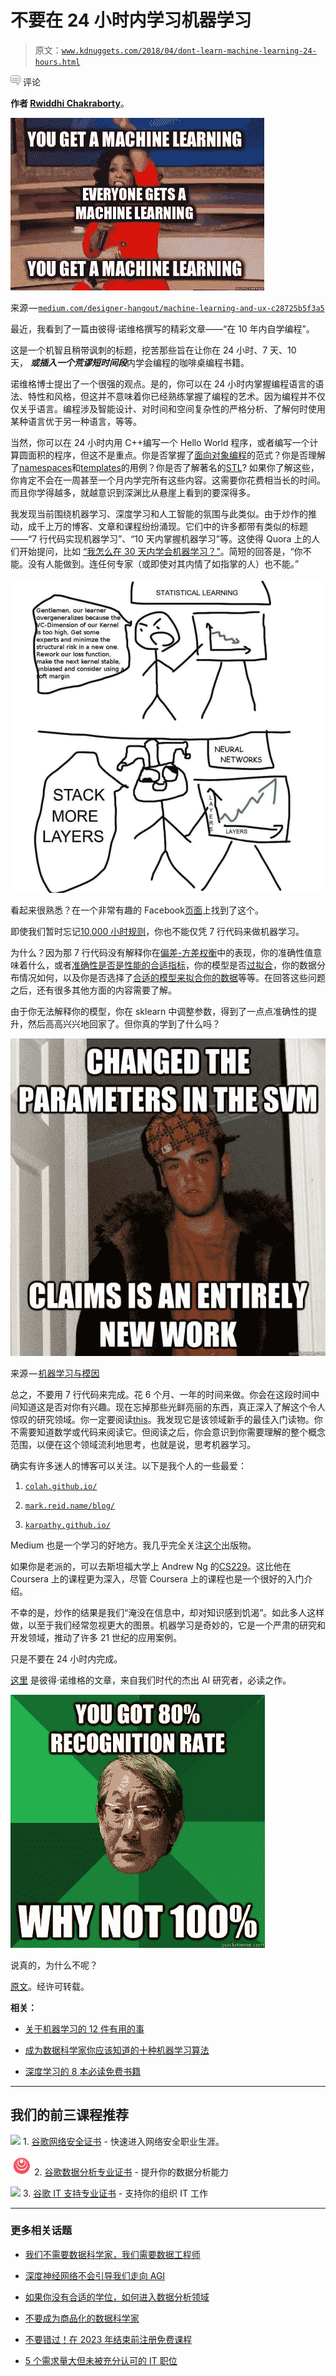 # 不要在 24 小时内学习机器学习

> 原文：[`www.kdnuggets.com/2018/04/dont-learn-machine-learning-24-hours.html`](https://www.kdnuggets.com/2018/04/dont-learn-machine-learning-24-hours.html)

![c](img/3d9c022da2d331bb56691a9617b91b90.png) 评论

**作者 [Rwiddhi Chakraborty](https://towardsdatascience.com/@dejavu.chakraborty)**。

![](img/92afefdca56b79afc90d23387e122022.png)

来源 — [`medium.com/designer-hangout/machine-learning-and-ux-c28725b5f3a5`](https://medium.com/designer-hangout/machine-learning-and-ux-c28725b5f3a5)

最近，我看到了一篇由彼得·诺维格撰写的精彩文章——“在 10 年内自学编程”。

这是一个机智且稍带讽刺的标题，挖苦那些旨在让你在 24 小时、7 天、10 天， ***或插入一个荒谬短时间段***内学会编程的咖啡桌编程书籍。

诺维格博士提出了一个很强的观点。是的，你可以在 24 小时内掌握编程语言的语法、特性和风格，但这并不意味着你已经熟练掌握了编程的艺术。因为编程并不仅仅关乎语言。编程涉及智能设计、对时间和空间复杂性的严格分析、了解何时使用某种语言优于另一种语言，等等。

当然，你可以在 24 小时内用 C++编写一个 Hello World 程序，或者编写一个计算圆面积的程序，但这不是重点。你是否掌握了[面向对象编程](https://en.wikipedia.org/wiki/Object-oriented_programming)的范式？你是否理解了[namespaces](https://msdn.microsoft.com/en-IN/library/5cb46ksf.aspx)和[templates](http://www.cplusplus.com/doc/oldtutorial/templates/)的用例？你是否了解著名的[STL](https://www.topcoder.com/community/data-science/data-science-tutorials/power-up-c-with-the-standard-template-library-part-1/)? 如果你了解这些，你肯定不会在一周甚至一个月内学完所有这些内容。这需要你花费相当长的时间。而且你学得越多，就越意识到深渊比从悬崖上看到的要深得多。

我发现当前围绕机器学习、深度学习和人工智能的氛围与此类似。由于炒作的推动，成千上万的博客、文章和课程纷纷涌现。它们中的许多都带有类似的标题——“7 行代码实现机器学习”、“10 天内掌握机器学习”等。这使得 Quora 上的人们开始提问，比如 [“我怎么在 30 天内学会机器学习？”](https://www.quora.com/How-should-I-plan-my-day-to-learn-machine-learning-in-30-days)。简短的回答是，“你不能。没有人能做到。连任何专家（或即使对其内情了如指掌的人）也不能。”

![](img/02d591fefe13fab59d98021a027ea249.png)

看起来很熟悉？在一个非常有趣的 Facebook[页面](https://www.facebook.com/npcompleteteens/photos/a.165757437252172.1073741828.165182533976329/324222291405685/?type=3&theater)上找到了这个。

即使我们暂时忘记[10,000 小时规则](https://www.businessinsider.in/Malcolm-Gladwell-Explains-What-Everyone-Gets-Wrong-About-His-Famous-10000-Hour-Rule/articleshow/35964144.cms)，你也不能仅凭 7 行代码来做机器学习。

为什么？因为那 7 行代码没有解释你在[偏差-方差权衡](https://en.wikipedia.org/wiki/Bias%E2%80%93variance_tradeoff)中的表现，你的准确性值意味着什么，或者[准确性是否是性能的合适指标](https://stats.stackexchange.com/questions/34193/how-to-choose-an-error-metric-when-evaluating-a-classifier)，你的模型是否[过拟合](https://towardsdatascience.com/overfitting-vs-underfitting-a-complete-example-d05dd7e19765)，你的数据分布情况如何，以及你是否选择了[合适的模型来拟合你的数据](https://www.itl.nist.gov/div898/handbook/pmd/section4/pmd422.htm)等等。在回答这些问题之后，还有很多其他方面的内容需要了解。

由于你无法解释你的模型，你在 sklearn 中调整参数，得到了一点点准确性的提升，然后高高兴兴地回家了。但你真的学到了什么吗？

![](img/7e22149c5db26e81c771a2e48b5afbbd.png)

来源 — [机器学习与模因](http://machinelearningjourney.blogspot.in/2012/03/machine-learning-and-memes.html)

总之，不要用 7 行代码来完成。花 6 个月、一年的时间来做。你会在这段时间中间知道这是否对你有兴趣。现在忘掉那些光鲜亮丽的东西，真正深入了解这个令人惊叹的研究领域。你一定要阅读[this](https://homes.cs.washington.edu/~pedrod/papers/cacm12.pdf)。我发现它是该领域新手的最佳入门读物。你不需要知道数学或代码来阅读它。但阅读之后，你会意识到你需要理解的整个概念范围，以便在这个领域流利地思考，也就是说，思考机器学习。

确实有许多迷人的博客可以关注。以下是我个人的一些最爱：

1.  [`colah.github.io/`](http://colah.github.io/)

1.  [`mark.reid.name/blog/`](http://mark.reid.name/blog/)

1.  [`karpathy.github.io/`](http://karpathy.github.io/)

Medium 也是一个学习的好地方。我几乎完全关注[这个](https://towardsdatascience.com/)出版物。

如果你是老派的，可以去斯坦福大学上 Andrew Ng 的[CS229](https://see.stanford.edu/course/cs229)。这比他在 Coursera 上的课程更为深入，尽管 Coursera 上的课程也是一个很好的入门介绍。

不幸的是，炒作的结果是我们“淹没在信息中，却对知识感到饥渴”。如此多人这样做，以至于我们经常忽视更大的图景。机器学习是奇妙的，它是一个严肃的研究和开发领域，推动了许多 21 世纪的应用案例。

只是不要在 24 小时内完成。

[这里](http://norvig.com/21-days.html) 是彼得·诺维格的文章，来自我们时代的杰出 AI 研究者，必读之作。

![](img/f8da762cc65fdcba0b313a722cbfa1dd.png)

说真的，为什么不呢？

[原文](https://towardsdatascience.com/dont-learn-machine-learning-in-24-hours-3ea3624f9881)。经许可转载。

**相关：**

+   [关于机器学习的 12 件有用的事](https://www.kdnuggets.com/2018/04/12-useful-things-know-about-machine-learning.html)

+   [成为数据科学家你应该知道的十种机器学习算法](https://www.kdnuggets.com/2018/04/10-machine-learning-algorithms-data-scientist.html)

+   [深度学习的 8 本必读免费书籍](https://www.kdnuggets.com/2018/04/top-free-books-deep-learning.html)

* * *

## 我们的前三课程推荐

![](img/0244c01ba9267c002ef39d4907e0b8fb.png) 1\. [谷歌网络安全证书](https://www.kdnuggets.com/google-cybersecurity) - 快速进入网络安全职业生涯。

![](img/e225c49c3c91745821c8c0368bf04711.png) 2\. [谷歌数据分析专业证书](https://www.kdnuggets.com/google-data-analytics) - 提升你的数据分析能力

![](img/0244c01ba9267c002ef39d4907e0b8fb.png) 3\. [谷歌 IT 支持专业证书](https://www.kdnuggets.com/google-itsupport) - 支持你的组织 IT 工作

* * *

### 更多相关话题

+   [我们不需要数据科学家，我们需要数据工程师](https://www.kdnuggets.com/2021/02/dont-need-data-scientists-need-data-engineers.html)

+   [深度神经网络不会引导我们走向 AGI](https://www.kdnuggets.com/2021/12/deep-neural-networks-not-toward-agi.html)

+   [如果你没有合适的学位，如何进入数据分析领域](https://www.kdnuggets.com/2021/12/how-to-get-into-data-analytics.html)

+   [不要成为商品化的数据科学家](https://www.kdnuggets.com/2022/10/commoditized-data-scientist.html)

+   [不要错过！在 2023 年结束前注册免费课程](https://www.kdnuggets.com/dont-miss-out-enroll-in-free-courses-before-2023-ends)

+   [5 个需求量大但未被充分认可的 IT 职位](https://www.kdnuggets.com/5-it-jobs-that-are-high-in-demand-but-dont-get-enough-recognition)
